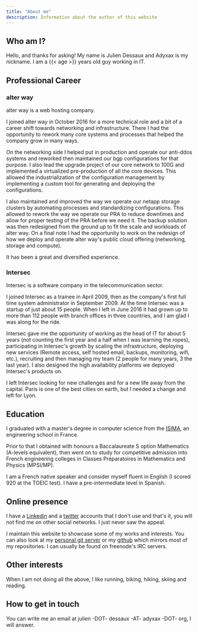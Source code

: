 ```yaml
---
title: "About me"
description: Information about the author of this website
---
```


## Who am I?

Hello, and thanks for asking! My name is Julien Dessaux and Adyxax is my nickname. I am a {{< age >}} years old guy working in IT.

## Professional Career

### alter way

alter way is a web hosting company.

I joined alter way in October 2016 for a more technical role and a bit of a career shift towards networking and infrastructure. There I had the opportunity to rework many core systems and processes that helped the company grow in many ways.

On the networking side I helped put in production and operate our anti-ddos systems and reworked then maintained our bgp configurations for that purpose. I also lead the upgrade project of our core network to 100G and implemented a virtualized pre-production of all the core devices. This allowed the industrialization of the configuration management by implementing a custom tool for generating and deploying the configurations.

I also maintained and improved the way we operate our netapp storage clusters by automating processes and standardizing configurations. This allowed to rework the way we operate our PRA to reduce downtimes and allow for proper testing of the PRA before we need it. The backup solution was then redesigned from the ground up to fit the scale and workloads of alter way. On a final note I had the opportunity to work on the redesign of how we deploy and operate alter way's public cloud offering (networking, storage and compute).

It has been a great and diversified experience.

### Intersec

Intersec is a software company in the telecommunication sector.

I joined Intersec as a trainee in April 2009, then as the company's first full time system administrator in September 2009. At the time Intersec was a startup of just about 15 people. When I left in June 2016 it had grown up to more than 112 people with branch offices in three countries, and I am glad I was along for the ride.

Intersec gave me the opportunity of working as the head of IT for about 5 years (not counting the first year and a half when I was learning the ropes), participating in Intersec's growth by scaling the infrastructure, deploying new services (Remote access, self hosted email, backups, monitoring, wifi, etc.), recruiting and then managing my team (2 people for many years, 3 the last year). I also designed the high availability platforms we deployed Intersec's products on.

I left Intersec looking for new challenges and for a new life away from the capital. Paris is one of the best cities on earth, but I needed a change and left for Lyon.

## Education

I graduated with a master's degree in computer science from the [ISIMA](https://www.isima.fr/), an engineering school in France.

Prior to that I obtained with honours a Baccalaureate S option Mathematics (A-levels equivalent), then went on to study for competitive admission into French engineering colleges in Classes Préparatoires in Mathematics and Physics (MPSI/MP).

I am a French native speaker and consider myself fluent in English (I scored 920 at the TOEIC test). I have a pre-intermediate level in Spanish.

## Online presence

I have a [Linkedin](https://www.linkedin.com/in/julien-dessaux-2124bb1b/) and a [twitter](https://twitter.com/adyxax) accounts that I don't use and that's it, you will not find me on other social networks. I just never saw the appeal.

I maintain this website to showcase some of my works and interests. You can also look at my [personal git server](https://git.adyxax.org/adyxax) or my [github](https://github.com/adyxax) which mirrors most of my repositories. I can usually be found on freenode's IRC servers.

## Other interests

When I am not doing all the above, I like running, biking, hiking, skiing and reading.

## How to get in touch

You can write me an email at julien -DOT- dessaux -AT- adyxax -DOT- org, I will answer.
